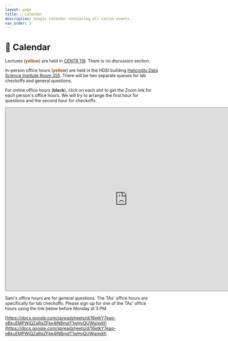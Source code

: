 ```yaml
---
layout: page
title: 📆 Calendar
description: Google Calendar containing all course events.
nav_order: 3
---
```


# 📆 Calendar



Lectures (<span style="color:#875509"><b>yellow</b></span>) are held in [CENTR 119](https://maps.app.goo.gl/khrN9ekr5LCGdCdM7). There is no discussion section. 

In-person office hours (<span style="color:#875509"><b>yellow</b></span>) are
held in the HDSI building [Halıcıoğlu Data Science Institute Room 355](https://www.google.com/maps/place/Hal%C4%B1c%C4%B1o%C4%9Flu+Data+Science+Institute/@32.8805676,-117.2363991,17z/data=!3m2!4b1!5s0x80dc06c1dfc237df:0x2baefc1d5cbb43f3!4m6!3m5!1s0x80dc06c1fb192bcb:0x94d4894527b99b21!8m2!3d32.8805631!4d-117.2338242!16s%2Fg%2F11f4_xtk0f?entry=ttu). There will be two separate queues for lab checkoffs and general questions.

For online office hours (<span style="color:#333333"><b>black</b></span>), click on each slot to get the Zoom link for each person's office hours. We will try to arrange the first hour for questions and the second hour for checkoffs.

<iframe src="https://calendar.google.com/calendar/embed?height=600&wkst=1&bgcolor=%23ffffff&ctz=America%2FLos_Angeles&showTitle=0&src=Y19iM2FiMzYxYzBiNGQzNTA1ODZkMzc3YTYzYWY5ODNiZjE4ZjE5ZGU4NjAxOWI4MDI0NDQ3MGJjM2I0MDRhNGExQGdyb3VwLmNhbGVuZGFyLmdvb2dsZS5jb20&src=Y181MGUwMjM2NWNjZDIxZDYxNGJkYzliZDU4NTk0NmE0Yjk0NjkwZTFhOTBkMWFkNWY5ZGEyYmJmNmI1OWRjNjQ0QGdyb3VwLmNhbGVuZGFyLmdvb2dsZS5jb20&color=%23F6BF26&color=%23616161" style="border:solid 1px #777" width="800" height="600" frameborder="0" scrolling="no"></iframe>

Sam's office hours are for general questions. The TAs' office hours are specifically for lab checkoffs. Please sign up for one of the TAs' office hours using the link below before Monday at 3 PM. 

[https://docs.google.com/spreadsheets/d/16etkY7eaq-gBkuEMPWiQZaRqZFke4lNBmdT1wHvQUWg/edit](https://docs.google.com/spreadsheets/d/16etkY7eaq-gBkuEMPWiQZaRqZFke4lNBmdT1wHvQUWg/edit)

<!-- Lectures (<span style="color:blue"><b>blue</b></span>) are held in [Warren Lecture Hall 2005](https://maps.app.goo.gl/5f615DJPWYUj8xfZA). Discussions (<span style="color:blue"><b>blue</b></span>) are held in [Center Hall 115](https://www.google.com/maps/place/Center+Hall/@32.8767436,-117.2368927,17z/data=!4m12!1m5!3m4!2zMzLCsDUyJzQ4LjQiTiAxMTfCsDE0JzMxLjIiVw!8m2!3d32.8801111!4d-117.242!3m5!1s0x80dc06c43a8ab30b:0xd7aa5719af666fb!8m2!3d32.8775468!4d-117.2374084!16s%2Fg%2F1q6jj7xsd?entry=ttu).

In-person office hours (<span style="color:purple"><b>purple</b></span>) are
held in the new HDSI building [Halıcıoğlu Data Science Institute Room 155](https://www.google.com/maps/place/Hal%C4%B1c%C4%B1o%C4%9Flu+Data+Science+Institute/@32.8805676,-117.2363991,17z/data=!3m2!4b1!5s0x80dc06c1dfc237df:0x2baefc1d5cbb43f3!4m6!3m5!1s0x80dc06c1fb192bcb:0x94d4894527b99b21!8m2!3d32.8805631!4d-117.2338242!16s%2Fg%2F11f4_xtk0f?entry=ttu).

Remote office hours (<span style="color:orange"><b>orange</b></span>) are held on Zoom at [**this link**](https://ucsd.zoom.us/j/95474103763).

<iframe src="https://calendar.google.com/calendar/embed?height=600&wkst=1&bgcolor=%23ffffff&ctz=America%2FLos_Angeles&showTitle=0&showTabs=0&mode=WEEK&showPrint=0&src=Y182MjcxYTQ1MmU2MTJhY2I4NWVkNjZiMmVlOGM3MDg2OWRmZWRhYTYwM2ZmNWVkMDkyMmVhMjFlN2FjODljZTZjQGdyb3VwLmNhbGVuZGFyLmdvb2dsZS5jb20&src=Y180MmNmZTA5ZGExMDNlZDZmNTg3NzljMTAxMzMyYjcxZTdkY2Y2MTVmZjc1MGI3NGUxN2NhYmEwNmNlMTRlZjAyQGdyb3VwLmNhbGVuZGFyLmdvb2dsZS5jb20&src=Y19jMWMxYmQ3NDk3YmZmMzE2ZWVhNTU0OTM2YzhjYzRmMjhiMWNiZDU1NjIwZTc0MDkzODZkMDMzYjgxOGNlOTY4QGdyb3VwLmNhbGVuZGFyLmdvb2dsZS5jb20&color=%238E24AA&color=%234285F4&color=%23F4511E" style="border:solid 1px #777" width="800" height="600" frameborder="0" scrolling="no"></iframe> -->
